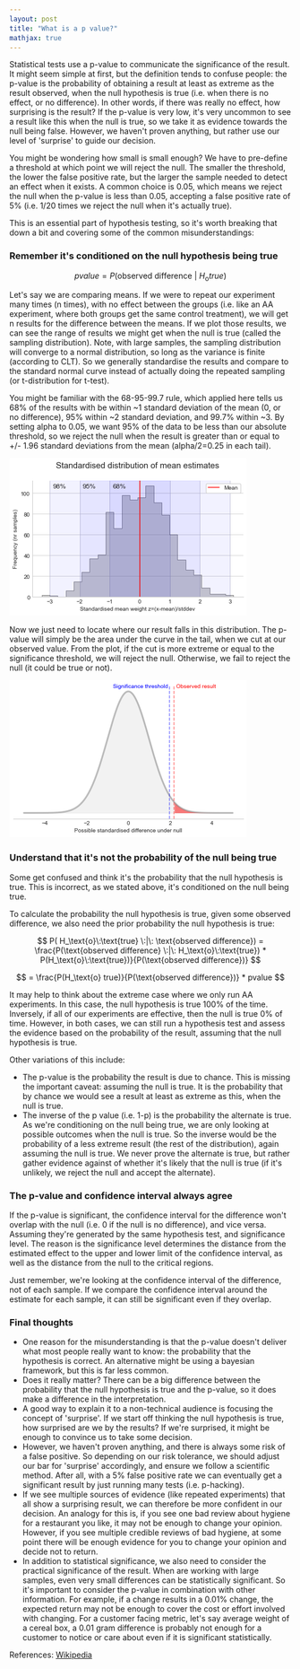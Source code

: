 ```yaml
---
layout: post
title: "What is a p value?"
mathjax: true
---
```


Statistical tests use a p-value to communicate the significance of the result. It might seem simple at first, but the definition tends to confuse people: the p-value is the probability of obtaining a result at least as extreme as the result observed, when the null hypothesis is true (i.e. when there is no effect, or no difference). In other words, if there was really no effect, how surprising is the result? If the p-value is very low, it's very uncommon to see a result like this when the null is true, so we take it as evidence towards the null being false. However, we haven't proven anything, but rather use our level of 'surprise' to guide our decision. 

You might be wondering how small is small enough? We have to pre-define a threshold at which point we will reject the null. The smaller the threshold, the lower the false positive rate, but the larger the sample needed to detect an effect when it exists. A common choice is 0.05, which means we reject the null when the p-value is less than 0.05, accepting a false positive rate of 5% (i.e. 1/20 times we reject the null when it's actually true).

This is an essential part of hypothesis testing, so it's worth breaking that down a bit and covering some of the common misunderstandings:

### Remember it's conditioned on the null hypothesis being true

$$ p value = P(\text{observed difference} \:|\: H_\text{o} true)$$

Let's say we are comparing means. If we were to repeat our experiment many times (n times), with no effect between the groups (i.e. like an AA experiment, where both groups get the same control treatment), we will get n results for the difference between the means. If we plot those results, we can see the range of results we might get when the null is true (called the sampling distribution). Note, with large samples, the sampling distribution will converge to a normal distribution, so long as the variance is finite (according to CLT). So we generally standardise the results and compare to the standard normal curve instead of actually doing the repeated sampling (or t-distribution for t-test). 

You might be familiar with the 68-95-99.7 rule, which applied here tells us 68% of the results with be within ~1 standard deviation of the mean (0, or no difference), 95% within ~2 standard deviation, and 99.7% within ~3. By setting alpha to 0.05, we want 95% of the data to be less than our absolute threshold, so we reject the null when the result is greater than or equal to +/- 1.96 standard deviations from the mean (alpha/2=0.25 in each tail).  

![Sampling distributions](/assets/standard_normal_distribution.png)

Now we just need to locate where our result falls in this distribution. The p-value will simply be the area under the curve in the tail, when we cut at our observed value. From the plot, if the cut is more extreme or equal to the significance threshold, we will reject the null. Otherwise, we fail to reject the null (it could be true or not). 

![Sampling distributions](/assets/sampling_distribution_tails.png)

### Understand that it's not the probability of the null being true

Some get confused and think it's the probability that the null hypothesis is true. This is incorrect, as we stated above, it's conditioned on the null being true. 

To calculate the probability the null hypothesis is true, given some observed difference, we also need the prior probability the null hypothesis is true:

$$ P( H_\text{o}\:\text{true}  \:|\: \text{observed difference}) = \frac{P(\text{observed difference} \:|\: H_\text{o}\:\text{true}) * P(H_\text{o}\:\text{true})}{P(\text{observed difference})} $$

$$ = \frac{P(H_\text{o} true)}{P(\text{observed difference})} * pvalue $$

It may help to think about the extreme case where we only run AA experiments. In this case, the null hypothesis is true 100% of the time. Inversely, if all of our experiments are effective, then the null is true 0% of time. However, in both cases, we can still run a hypothesis test and assess the evidence based on the probability of the result, assuming that the null hypothesis is true. 

Other variations of this include:
- The p-value is the probability the result is due to chance. This is missing the important caveat: assuming the null is true. It is the probability that by chance we would see a result at least as extreme as this, when the null is true.
- The inverse of the p value (i.e. 1-p) is the probability the alternate is true. As we're conditioning on the null being true, we are only looking at possible outcomes when the null is true. So the inverse would be the probability of a less extreme result (the rest of the distribution), again assuming the null is true. We never prove the alternate is true, but rather gather evidence against of whether it's likely that the null is true (if it's unlikely, we reject the null and accept the alternate).

### The p-value and confidence interval always agree

If the p-value is significant, the confidence interval for the difference won't overlap with the null (i.e. 0 if the null is no difference), and vice versa. Assuming they're generated by the same hypothesis test, and significance level. The reason is the significance level determines the distance from the estimated effect to the upper and lower limit of the confidence interval, as well as the distance from the null to the critical regions. 

Just remember, we're looking at the confidence interval of the difference, not of each sample. If we compare the confidence interval around the estimate for each sample, it can still be significant even if they overlap.

### Final thoughts

- One reason for the misunderstanding is that the p-value doesn't deliver what most people really want to know: the probability that the hypothesis is correct. An alternative might be using a bayesian framework, but this is far less common. 
- Does it really matter? There can be a big difference between the probability that the null hypothesis is true and the p-value, so it does make a difference in the interpretation.
- A good way to explain it to a non-technical audience is focusing the concept of 'surprise'. If we start off thinking the null hypothesis is true, how surprised are we by the results? If we're surprised, it might be enough to convince us to take some decision. 
- However, we haven't proven anything, and there is always some risk of a false positive. So depending on our risk tolerance, we should adjust our bar for 'surprise' accordingly, and ensure we follow a scientific method. After all, with a 5% false positive rate we can eventually get a significant result by just running many tests (i.e. p-hacking). 
- If we see multiple sources of evidence (like repeated experiments) that all show a surprising result, we can therefore be more confident in our decision. An analogy for this is, if you see one bad review about hygiene for a restaurant you like, it may not be enough to change your opinion. However, if you see multiple credible reviews of bad hygiene, at some point there will be enough evidence for you to change your opinion and decide not to return.
- In addition to statistical significance, we also need to consider the practical significance of the result. When are working with large samples, even very small differences can be statistically significant. So it's important to consider the p-value in combination with other information. For example, if a change results in a 0.01% change, the expected return may not be enough to cover the cost or effort involved with changing. For a customer facing metric, let's say average weight of a cereal box, a 0.01 gram difference is probably not enough for a customer to notice or care about even if it is significant statistically.

References: [Wikipedia](https://en.wikipedia.org/wiki/P-value)